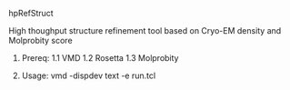 hpRefStruct

High thoughput structure refinement tool based on Cryo-EM density and Molprobity score

1. Prereq:
1.1 VMD
1.2 Rosetta
1.3 Molprobity

2. Usage:
vmd -dispdev text -e run.tcl
